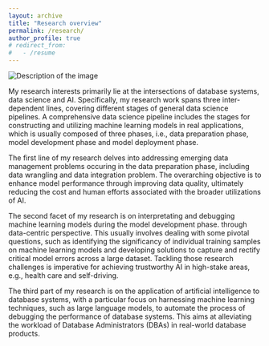```yaml
---
layout: archive
title: "Research overview"
permalink: /research/
author_profile: true
# redirect_from:
#   - /resume
---
```


<img src="http://wuyinjun-1993.github.io/files/research_overview.png" alt="Description of the image">

My research interests primarily lie at the intersections of database systems, data science and AI. Specifically, my research work spans three inter-dependent lines, covering different stages of general data science pipelines. A comprehensive data science pipeline includes the stages for constructing and utilizing machine learning models in real applications, which is usually composed of three phases, i.e., data preparation phase, model development phase and model deployment phase. 

The first line of my research delves into addressing emerging data management problems occuring in the data preparation phase, including data wrangling and data integration problem. The overarching objective is to enhance model performance through improving data quality, ultimately reducing the cost and human efforts associated with the broader utilizations of AI. 

The second facet of my research is on interpretating and debugging machine learning models during the model development phase.  through data-centric perspective. This usually involves dealing with some pivotal questions, such as identifying the significancy of individual training samples on machine learning models and developing solutions to capture and rectify critical model errors across a large dataset. Tackling those research challenges is imperative for achieving trustworthy AI in high-stake areas, e.g., health care and self-driving. 

The third part of my research is on the application of artificial intelligence to database systems, with a particular focus on harnessing machine learning techniques, such as large language models, to automate the process of debugging the performance of database systems. This aims at alleviating the workload of Database Administrators (DBAs) in real-world database products. 

